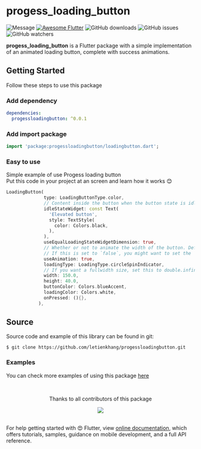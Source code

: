 # progess_loading_button

![Message](https://img.shields.io/badge/just%20the%20message-8A2BE2)
[![Awesome Flutter](https://img.shields.io/badge/Awesome-Flutter-blue.svg)](https://github.com/Solido/awesome-flutter)
![GitHub downloads](https://img.shields.io/github/downloads/letienkhang/progessloadingbutton/total.svg)
![GitHub issues](https://img.shields.io/github/issues/letienkhang/progessloadingbutton.svg)
![GitHub watchers](https://img.shields.io/github/watchers/letienkhang/progessloadingbutton.svg)

**progess_loading_button** is a Flutter package with a simple implementation of an animated loading button, complete with success animations.

## Getting Started
Follow these steps to use this package

### Add dependency

```yaml
dependencies:
  progessloadingbutton: ^0.0.1
```

### Add import package

```dart
import 'package:progessloadingbutton/loadingbutton.dart';
```
### Easy to use
Simple example of use Progess loading button<br>
Put this code in your project at an screen and learn how it works 😊
```dart
LoadingButton(
              type: LoadingButtonType.color,
              // Content inside the button when the button state is idle.
              idleStateWidget: const Text(
                'Elevated button',
                style: TextStyle(
                  color: Colors.black,
                ),
              ),
              useEqualLoadingStateWidgetDimension: true,
              // Whether or not to animate the width of the button. Default is `true`.
              // If this is set to `false`, you might want to set the `useEqualLoadingStateWidgetDimension` parameter to `true`.
              useAnimation: true,
              loadingType: LoadingType.circleSpinIndicator,
              // If you want a fullwidth size, set this to double.infinity
              width: 150.0,
              height: 40.0,
              buttonColor: Colors.blueAccent,
              loadingColor: Colors.white,
              onPressed: (){},
            ),
```

## Source
Source code and example of this library can be found in git:
```
$ git clone https://github.com/letienkhang/progessloadingbutton.git
```
### Examples
You can check more examples of using this package [here](example/lib)

<br>
<div align="center" >
  <p>Thanks to all contributors of this package</p>
  <a href="https://github.com/Frezyx/group_button/graphs/contributors">
    <img src="https://contrib.rocks/image?repo=Frezyx/group_button" />
  </a>
</div>
<br>

For help getting started with 😍 Flutter, view
[online documentation](https://flutter.dev/docs), which offers tutorials, 
samples, guidance on mobile development, and a full API reference.


